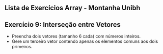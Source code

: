 ## Lista de Exercícios Array - Montanha Unibh

## Exercício 9: Interseção entre Vetores

- Preencha dois vetores (tamanho 6 cada) com números inteiros.
- Gere um terceiro vetor contendo apenas os elementos comuns aos dois primeiros.